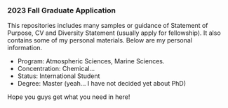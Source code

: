 ### 2023 Fall Graduate Application

This repositories includes many samples or guidance of Statement of Purpose, CV and Diversity Statement (usually apply for fellowship). It also contains some of my personal materials. Below are my personal information.

+ Program: Atmospheric Sciences, Marine Sciences. 
+ Concentration: Chemical...
+ Status: International Student
+ Degree: Master (yeah... I have not decided yet about PhD)



Hope you guys get what you need in here!

